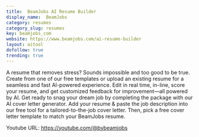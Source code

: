 ```yaml
---
title:  BeamJobs AI Resume Builder
display_name:  BeamJobs
category: resumes
category_slug: resumes
key: beamjobs_com
website: https://www.beamjobs.com/ai-resume-builder
layout: aitool
dofollow: true
trending: true
---
```


A resume that removes stress? Sounds impossible and too good to be true. Create from one of our free templates or upload an existing resume for a seamless and fast AI-powered experience. Edit in real time, in-line, score your resume, and get customized feedback for improvement—all powered by AI. Get ready to snag your dream job by completing the package with our AI cover letter generator. Add your resume & paste the job description into our free tool for a tailored-to-the-job cover letter. Then, pick a free cover letter template to match your BeamJobs resume.

Youtube URL: https://youtube.com/@bybeamjobs
